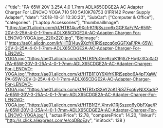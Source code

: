 {
	"title": "PA-65W 20V 3.25A 4.0 1.7mm ADLX65CDGE2A AC Adapter Charger For LENOVO YOGA 710 510 5A10K78753 01FR142 Power Supply Adapter",
	"date": "2018-10-31 10:30:20",
	"SubCat": ["Computer & Office"],
	"categories": ["Laptop Accessories"],
	"thumbnailImage": "https://ae01.alicdn.com/kf/HTB14uv9XcfrK1RjSszcq6xGGFXaF/PA-65W-20V-3-25A-4-0-1-7mm-ADLX65CDGE2A-AC-Adapter-Charger-For-LENOVO-YOGA.jpg_220x220.jpg",
	"BigImage": ["https://ae01.alicdn.com/kf/HTB14uv9XcfrK1RjSszcq6xGGFXaF/PA-65W-20V-3-25A-4-0-1-7mm-ADLX65CDGE2A-AC-Adapter-Charger-For-LENOVO-YOGA.jpg","https://ae01.alicdn.com/kf/HTB1PpGee9zqK1RjSZFHq6z3CpXaO/PA-65W-20V-3-25A-4-0-1-7mm-ADLX65CDGE2A-AC-Adapter-Charger-For-LENOVO-YOGA.jpg","https://ae01.alicdn.com/kf/HTB1FOY9XifrK1RjSspbq6A4pFXaW/PA-65W-20V-3-25A-4-0-1-7mm-ADLX65CDGE2A-AC-Adapter-Charger-For-LENOVO-YOGA.jpg","https://ae01.alicdn.com/kf/HTB1xtSXeY2pK1RjSZFsq6yNlXXad/PA-65W-20V-3-25A-4-0-1-7mm-ADLX65CDGE2A-AC-Adapter-Charger-For-LENOVO-YOGA.jpg","https://ae01.alicdn.com/kf/HTB1f2Y.XhrvK1RjSszeq6yObFXae/PA-65W-20V-3-25A-4-0-1-7mm-ADLX65CDGE2A-AC-Adapter-Charger-For-LENOVO-YOGA.jpg"],
	"actualPrice": 12.78,
	"comparePrice": 14.20,
	"linkurl": "http://s.click.aliexpress.com/e/cqDBoEay",
	"inStock": 138
}
